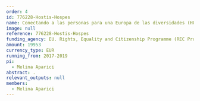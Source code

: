 ```yaml
---
order: 4
id: 776228-Hostis-Hospes
name: Conectando a las personas para una Europa de las diversidades (HOSTIS-HOSPES)
image: null
reference: 776228-Hostis-Hospes
funding_agency: EU. Rights, Equality and Citizenship Programme (REC Progr.) 2014-2020
amount: 19953
currency_type: EUR
running_from: 2017-2019
pi:
  - Melina Aparici
abstract: .
relevant_outputs: null
members:
  - Melina Aparici
---
```


